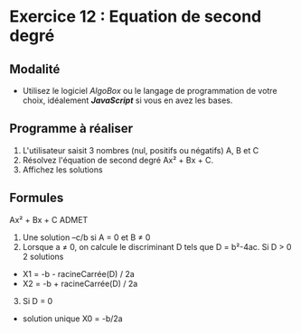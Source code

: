 # Exercice 12 : Equation de second degré

## Modalité

- Utilisez le logiciel *AlgoBox* ou le langage de programmation de votre choix, idéalement ***JavaScript*** si vous en avez les bases.

## Programme à réaliser

1. L'utilisateur saisit 3 nombres (nul, positifs ou négatifs) A, B et C
2. Résolvez l'équation de second degré Ax² + Bx + C.
3. Affichez les solutions

## Formules

Ax² + Bx + C ADMET 

1. Une solution –c/b si A = 0 et B ≠ 0
2. Lorsque a ≠ 0, on calcule le discriminant D tels que D = b²-4ac.
Si D > 0 2 solutions
- X1 = -b - racineCarrée(D) / 2a
- X2 = -b + racineCarrée(D) / 2a
3. Si D = 0
- solution unique X0 = -b/2a

